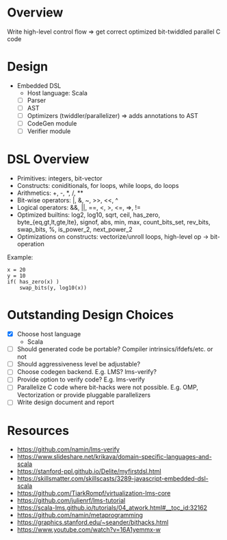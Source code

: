 Overview
========
Write high-level control flow => get correct optimized bit-twiddled parallel C code

Design
======
* Embedded DSL
  * Host language: Scala
  - [ ] Parser
  - [ ] AST
  - [ ] Optimizers (twiddler/parallelizer) => adds annotations to AST
  - [ ] CodeGen module
  - [ ] Verifier module

DSL Overview
============
* Primitives: integers, bit-vector
* Constructs: coniditionals, for loops, while loops, do loops
* Arithmetics: +, -, *, /, **
* Bit-wise operators: |, &, ~, >>, <<, ^
* Logical operators: &&, ||, ==, <, >, <=, =>, !=
* Optimized builtins: log2, log10, sqrt, ceil, has_zero, byte_{eq,gt,lt,gte,lte}, signof, abs, min, max, count_bits_set, rev_bits, swap_bits, %, is_power_2, next_power_2
* Optimizations on constructs: vectorize/unroll loops, high-level op -> bit-operation

Example:
```
x = 20
y = 10
if( has_zero(x) )
    swap_bits(y, log10(x))
```

Outstanding Design Choices
==========================
- [x] Choose host language
  - Scala
- [ ] Should generated code be portable? Compiler intrinsics/ifdefs/etc. or not
- [ ] Should aggressiveness level be adjustable?
- [ ] Choose codegen backend. E.g. LMS? lms-verify?
- [ ] Provide option to verify code? E.g. lms-verify
- [ ] Parallelize C code where bit-hacks were not possible. E.g. OMP, Vectorization or provide pluggable parallelizers
- [ ] Write design document and report

Resources
=========
* https://github.com/namin/lms-verify
* https://www.slideshare.net/krikava/domain-specific-languages-and-scala
* https://stanford-ppl.github.io/Delite/myfirstdsl.html
* https://skillsmatter.com/skillscasts/3289-javascript-embedded-dsl-scala
* https://github.com/TiarkRompf/virtualization-lms-core
* https://github.com/julienrf/lms-tutorial
* https://scala-lms.github.io/tutorials/04_atwork.html#__toc_id:32162
* https://github.com/namin/metaprogramming
* https://graphics.stanford.edu/~seander/bithacks.html
* https://www.youtube.com/watch?v=16A1yemmx-w